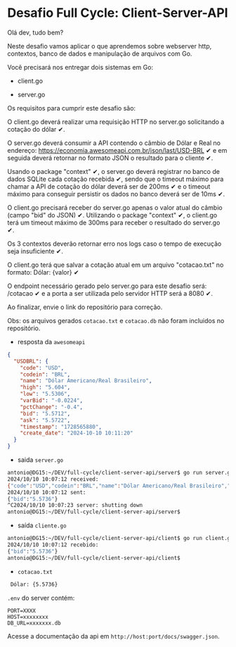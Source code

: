 # Desafio Full Cycle: Client-Server-API

Olá dev, tudo bem?

Neste desafio vamos aplicar o que aprendemos sobre webserver http, contextos,
banco de dados e manipulação de arquivos com Go.

Você precisará nos entregar dois sistemas em Go:

- client.go

- server.go

Os requisitos para cumprir este desafio são:

O client.go deverá realizar uma requisição HTTP no server.go solicitando a cotação do dólar ✔.

O server.go deverá consumir a API contendo o câmbio de Dólar e Real no endereço: https://economia.awesomeapi.com.br/json/last/USD-BRL  ✔ e em seguida deverá retornar no formato JSON o resultado para o cliente ✔.

Usando o package "context" ✔, o server.go deverá registrar no banco de dados SQLite cada cotação recebida ✔, sendo que o timeout máximo para chamar a API de cotação do dólar deverá ser de 200ms ✔ e o timeout máximo para conseguir persistir os dados no banco deverá ser de 10ms ✔.

O client.go precisará receber do server.go apenas o valor atual do câmbio (campo "bid" do JSON) ✔. Utilizando o package "context" ✔, o client.go terá um timeout máximo de 300ms para receber o resultado do server.go ✔.

Os 3 contextos deverão retornar erro nos logs caso o tempo de execução seja insuficiente ✔.

O client.go terá que salvar a cotação atual em um arquivo "cotacao.txt" no formato: Dólar: {valor} ✔

O endpoint necessário gerado pelo server.go para este desafio será: /cotacao ✔ e a porta a ser utilizada pelo servidor HTTP será a 8080 ✔.

Ao finalizar, envie o link do repositório para correção.

Obs: os arquivos gerados `cotacao.txt` e `cotacao.db` não foram incluidos no repositório.

- resposta da `awesomeapi`

```json
{
  "USDBRL": {
    "code": "USD",
    "codein": "BRL",
    "name": "Dólar Americano/Real Brasileiro",
    "high": "5.604",
    "low": "5.5306",
    "varBid": "-0.0224",
    "pctChange": "-0.4",
    "bid": "5.5712",
    "ask": "5.5722",
    "timestamp": "1728565880",
    "create_date": "2024-10-10 10:11:20"
  }
}
```

- saida `server.go`

```sh
antonio@DG15:~/DEV/full-cycle/client-server-api/server$ go run server.go 
2024/10/10 10:07:12 received: 
{"code":"USD","codein":"BRL","name":"Dólar Americano/Real Brasileiro","high":"5.604","low":"5.5306","varBid":"-0.02","pctChange":"-0.36","bid":"5.5736","ask":"5.5746","timestamp":"1728565603","create_date":"2024-10-10 10:06:43"}
2024/10/10 10:07:12 sent: 
{"bid":"5.5736"}
^C2024/10/10 10:07:23 server: shutting down
antonio@DG15:~/DEV/full-cycle/client-server-api/server$ 
```

- saída `cliente.go`

```sh
antonio@DG15:~/DEV/full-cycle/client-server-api/client$ go run client.go 
2024/10/10 10:07:12 recebido: 
{"bid":"5.5736"}
antonio@DG15:~/DEV/full-cycle/client-server-api/client$ 
```

- `cotacao.txt`

```txt
 Dólar: {5.5736}
```

`.env` do server contém:

```.env
PORT=XXXX
HOST=xxxxxxxx
DB_URL=xxxxxxx.db
```


Acesse a documentação da api em `http://host:port/docs/swagger.json`.
